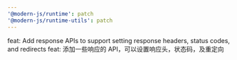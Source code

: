 ```yaml
---
'@modern-js/runtime': patch
'@modern-js/runtime-utils': patch
---
```


feat: Add response APIs to support setting response headers, status codes, and redirects
feat: 添加一些响应的 API，可以设置响应头，状态码，及重定向
